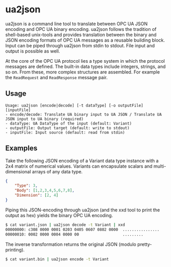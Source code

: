 # ua2json

ua2json is a command line tool to translate between OPC UA JSON encoding and OPC
UA binary encoding. ua2json follows the tradition of shell-based unix-tools and
provides translation between the binary and JSON encoding formats of OPC UA
messages as a reusable building block. Input can be piped through ua2json from
stdin to stdout. File input and output is possible as well.

At the core of the OPC UA protocol lies a type system in which the protocol
messages are defined. The built-in data types include integers, strings, and so
on. From these, more complex structures are assembled. For example the
`ReadRequest` and `ReadResponse` message pair.

## Usage

```
Usage: ua2json [encode|decode] [-t dataType] [-o outputFile] [inputFile]
- encode/decode: Translate UA binary input to UA JSON / Translate UA JSON input to UA binary (required)
- dataType: UA DataType of the input (default: Variant)
- outputFile: Output target (default: write to stdout)
- inputFile: Input source (default: read from stdin)
```

## Examples

Take the following JSON encoding of a Variant data type instance with a 2x4
matrix of numerical values. Variants can encapsulate scalars and
multi-dimensional arrays of any data type.

```json
{
    "Type": 3,
    "Body": [1,2,3,4,5,6,7,8],
    "Dimension": [2, 4]
}
```

Piping this JSON-encoding through ua2json (and the xxd tool to print the output
as hex) yields the binary OPC UA encoding.

```bash
$ cat variant.json | ua2json decode -t Variant | xxd
00000000: c308 0000 0001 0203 0405 0607 0802 0000  ................
00000010: 0002 0000 0004 0000 00                   .........
```

The inverse transformation returns the original JSON (modulo pretty-printing).

```bash
$ cat variant.bin | ua2json encode -t Variant
```